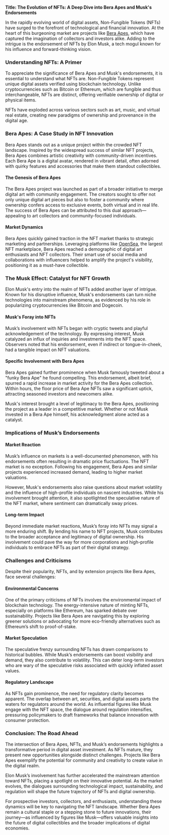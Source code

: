**Title: The Evolution of NFTs: A Deep Dive into Bera Apes and Musk's Endorsements**

In the rapidly evolving world of digital assets, Non-Fungible Tokens (NFTs) have surged to the forefront of technological and financial innovation. At the heart of this burgeoning market are projects like [Bera Apes](https://www.beraapes.com), which have captured the imagination of collectors and investors alike. Adding to the intrigue is the endorsement of NFTs by Elon Musk, a tech mogul known for his influence and forward-thinking vision.

### Understanding NFTs: A Primer

To appreciate the significance of Bera Apes and Musk's endorsements, it is essential to understand what NFTs are. Non-Fungible Tokens represent unique digital assets verified using blockchain technology. Unlike cryptocurrencies such as Bitcoin or Ethereum, which are fungible and thus interchangeable, NFTs are distinct, offering verifiable ownership of digital or physical items.

NFTs have exploded across various sectors such as art, music, and virtual real estate, creating new paradigms of ownership and provenance in the digital age.

### Bera Apes: A Case Study in NFT Innovation

Bera Apes stands out as a unique project within the crowded NFT landscape. Inspired by the widespread success of similar NFT projects, Bera Apes combines artistic creativity with community-driven incentives. Each Bera Ape is a digital avatar, rendered in vibrant detail, often adorned with quirky features and accessories that make them standout collectibles.

#### The Genesis of Bera Apes

The Bera Apes project was launched as part of a broader initiative to merge digital art with community engagement. The creators sought to offer not only unique digital art pieces but also to foster a community where ownership confers access to exclusive events, both virtual and in real life. The success of Bera Apes can be attributed to this dual approach—appealing to art collectors and community-focused individuals.

#### Market Dynamics 

Bera Apes quickly gained traction in the NFT market thanks to strategic marketing and partnerships. Leveraging platforms like [OpenSea](https://opensea.io/), the largest NFT marketplace, Bera Apes reached a demographic of digital art enthusiasts and NFT collectors. Their smart use of social media and collaborations with influencers helped to amplify the project's visibility, positioning it as a must-have collectible.

### The Musk Effect: Catalyst for NFT Growth

Elon Musk's entry into the realm of NFTs added another layer of intrigue. Known for his disruptive influence, Musk's endorsements can turn niche technologies into mainstream phenomena, as evidenced by his role in popularizing cryptocurrencies like Bitcoin and Dogecoin.

#### Musk's Foray into NFTs

Musk’s involvement with NFTs began with cryptic tweets and playful acknowledgement of the technology. By expressing interest, Musk catalyzed an influx of inquiries and investments into the NFT space. Observers noted that his endorsement, even if indirect or tongue-in-cheek, had a tangible impact on NFT valuations.

#### Specific Involvement with Bera Apes

Bera Apes gained further prominence when Musk famously tweeted about a "funky Bera Ape" he found compelling. This endorsement, albeit brief, spurred a rapid increase in market activity for the Bera Apes collection. Within hours, the floor price of Bera Ape NFTs saw a significant uptick, attracting seasoned investors and newcomers alike.

Musk's interest brought a level of legitimacy to the Bera Apes, positioning the project as a leader in a competitive market. Whether or not Musk invested in a Bera Ape himself, his acknowledgment alone acted as a catalyst.

### Implications of Musk’s Endorsements

#### Market Reaction

Musk’s influence on markets is a well-documented phenomenon, with his endorsements often resulting in dramatic price fluctuations. The NFT market is no exception. Following his engagement, Bera Apes and similar projects experienced increased demand, leading to higher market valuations.

However, Musk's endorsements also raise questions about market volatility and the influence of high-profile individuals on nascent industries. While his involvement brought attention, it also spotlighted the speculative nature of the NFT market, where sentiment can dramatically sway prices.

#### Long-term Impact

Beyond immediate market reactions, Musk’s foray into NFTs may signal a more enduring shift. By lending his name to NFT projects, Musk contributes to the broader acceptance and legitimacy of digital ownership. His involvement could pave the way for more corporations and high-profile individuals to embrace NFTs as part of their digital strategy.

### Challenges and Criticisms

Despite their popularity, NFTs, and by extension projects like Bera Apes, face several challenges:

#### Environmental Concerns

One of the primary criticisms of NFTs involves the environmental impact of blockchain technology. The energy-intensive nature of minting NFTs, especially on platforms like Ethereum, has sparked debate over sustainability. Projects like Bera Apes are navigating this by exploring greener solutions or advocating for more eco-friendly alternatives such as Ethereum’s shift to proof-of-stake.

#### Market Speculation

The speculative frenzy surrounding NFTs has drawn comparisons to historical bubbles. While Musk’s endorsements can boost visibility and demand, they also contribute to volatility. This can deter long-term investors who are wary of the speculative risks associated with quickly inflated asset values.

#### Regulatory Landscape

As NFTs gain prominence, the need for regulatory clarity becomes apparent. The overlap between art, securities, and digital assets parts the waters for regulators around the world. As influential figures like Musk engage with the NFT space, the dialogue around regulation intensifies, pressuring policymakers to draft frameworks that balance innovation with consumer protection.

### Conclusion: The Road Ahead

The intersection of Bera Apes, NFTs, and Musk’s endorsements highlights a transformative period in digital asset investment. As NFTs mature, they present new opportunities alongside distinct challenges. Projects like Bera Apes exemplify the potential for community and creativity to create value in the digital realm.

Elon Musk’s involvement has further accelerated the mainstream attention toward NFTs, placing a spotlight on their innovative potential. As the market evolves, the dialogues surrounding technological impact, sustainability, and regulation will shape the future trajectory of NFTs and digital ownership.

For prospective investors, collectors, and enthusiasts, understanding these dynamics will be key to navigating the NFT landscape. Whether Bera Apes remain a cultural staple or a stepping stone to future innovations, their journey—as influenced by figures like Musk—offers valuable insights into the future of digital collectibles and the broader implications of digital economies.